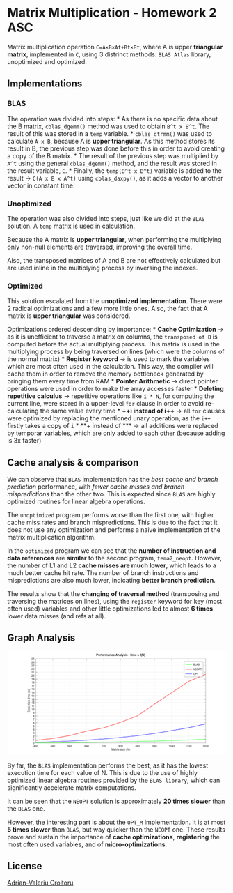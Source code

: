 # Matrix Multiplication - Homework 2 ASC

Matrix multiplication operation `C=A×B×At+Bt×Bt`,
where A is upper **triangular matrix**, implemented in `C`, using 3 distrinct
methods: `BLAS Atlas` library, unoptimized and optimized.

## Implementations

### BLAS

The operation was divided into steps:
    * As there is no specific data about the B matrix, `cblas_dgemm()` method
      was used to obtain `B^t x B^t`.
      The result of this was stored in a `temp` variable.
    * `cblas_dtrmm()` was used to calculate `A x B`,
      because A is **upper triangular**. As this method stores its result in B,
      the previous step was done before this in order to avoid creating a copy
      of the B matrix.
    * The result of the previous step was multiplied by `A^t` using the general
      `cblas_dgemm()` method, and the result was stored
      in the result variable, `C`.
    * Finally, the `temp(B^t x B^t)` variable is added to
      the result -> `C(A x B x A^t)` using `cblas_daxpy()`, as it adds a vector
      to another vector in constant time.

### Unoptimized

The operation was also divided into steps, just like
we did at the `BLAS` solution. A `temp` matrix is used in calculation.

Because the A matrix is **upper triangular**, when performing the multiplying
only non-null elements are traversed, improving the overall time.

Also, the transposed matrices of A and B are not effectively calculated
but are used inline in the multiplying process by inversing the indexes.

### Optimized

This solution escalated from the **unoptimized implementation**. There were
2 radical optimizations and a few more little ones. Also, the fact that A
matrix is **upper triangular** was considered.

Optimizations ordered descending by importance:
	* **Cache Optimization** -> as it is unefficient to traverse a matrix
	  on columns, the `transposed of B` is computed before the actual
	  multiplying process. This matrix is used in the multiplying process
	  by being traversed on lines (which were the columns of the normal
	  matrix)
	* **Register keyword** -> is used to mark the variables which are most
	  often used in the calculation. This way, the compiler will cache them
	  in order to remove the memory bottleneck generated by bringing them
	  every time from RAM
	* **Pointer Arithmetic** -> direct pointer operations were used in order
	  to make the array accesses faster
	* **Deleting repetitive calculus** -> repetitive operations like `i * N`,
	  for computing the current line, were stored in a upper-level `for` clause
	  in order to avoid re-calculating the same value every time
	* **++i instead of i++** -> all `for` clauses were optimized by replacing
	  the mentioned unary operation, as the `i++` firstly takes a copy of `i`
	* **+ instead of *** -> all additions were replaced by temporar variables,
	  which are only added to each other (because adding is 3x faster)

## Cache analysis & comparison

We can observe that `BLAS` implementation has the *best cache and branch
prediction* performance, with *fewer cache misses and branch mispredictions*
than the other two. This is expected since `BLAS` are highly optimized routines
for linear algebra operations.

The `unoptimized` program performs worse than the first one,
with higher cache miss rates and branch mispredictions. This is due
to the fact that it does not use any optimization and
performs a naive implementation of the matrix multiplication algorithm.

In the `optimized` program we can see that the **number of instruction and data
references** are **similar** to the second program, `tema2_neopt`.
However, the number of L1 and L2 **cache misses are much lower**,
which leads to a much better cache hit rate.
The number of branch instructions and mispredictions are also much lower,
indicating **better branch prediction**.

The results show that the **changing of traversal method** (transposing and
traversing the matrices on lines), using the `register` keyword for key (most
often used) variables and other little optimizations
led to almost **6 times** lower data misses (and refs at all).

## Graph Analysis

![](/grafice/analysis_performance.png "")

By far, the `BLAS` implementation performs the best, as it has the lowest
execution time for each value of N. This is due to the use of highly optimized
linear algebra routines provided by the `BLAS library`,
which can significantly accelerate matrix computations.

It can be seen that the `NEOPT` solution is approximately **20 times slower**
than the `BLAS` one.

However, the interesting part is about the `OPT_M` implementation. It is at
most **5 times slower** than `BLAS`, but way quicker than the `NEOPT` one.
These results prove and sustain the importance of **cache optimizations**,
**registering** the most often used variables, and of **micro-optimizations**.

## License

[Adrian-Valeriu Croitoru](https://github.com/adriancroitoru97)
